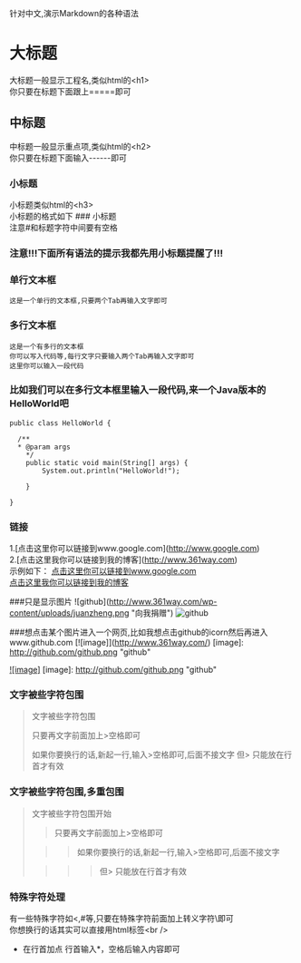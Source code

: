 针对中文,演示Markdown的各种语法
  
大标题
===================================
  大标题一般显示工程名,类似html的\<h1\><br />
  你只要在标题下面跟上=====即可

  
中标题
-----------------------------------
  中标题一般显示重点项,类似html的\<h2\><br />
  你只要在标题下面输入------即可
  
### 小标题
  小标题类似html的\<h3\><br />
  小标题的格式如下 ### 小标题<br />
  注意#和标题字符中间要有空格

### 注意!!!下面所有语法的提示我都先用小标题提醒了!!! 

### 单行文本框
    这是一个单行的文本框,只要两个Tab再输入文字即可
        
### 多行文本框  
    这是一个有多行的文本框
    你可以写入代码等,每行文字只要输入两个Tab再输入文字即可
    这里你可以输入一段代码

### 比如我们可以在多行文本框里输入一段代码,来一个Java版本的HelloWorld吧
    public class HelloWorld {

      /**
      * @param args
	    */
	    public static void main(String[] args) {
		    System.out.println("HelloWorld!");

	    }

    }
### 链接
1.\[点击这里你可以链接到www.google.com\](http://www.google.com)<br />
2.\[点击这里我你可以链接到我的博客\](http://www.361way.com)<br />
示例如下：
[点击这里你可以链接到www.google.com](http://www.google.com)<br />
[点击这里我你可以链接到我的博客](http://www.361way.com)<br />

###只是显示图片
\!\[github\](http://www.361way.com/wp-content/uploads/juanzheng.png "向我捐赠")
![github](http://www.361way.com/wp-content/uploads/juanzheng.png "向我捐赠")

###想点击某个图片进入一个网页,比如我想点击github的icorn然后再进入www.github.com
\[\!\[image\]\](http://www.361way.com/)
\[image\]: http://github.com/github.png "github"

[![image]](http://www.github.com/)
[image]: http://github.com/github.png "github"

### 文字被些字符包围
> 文字被些字符包围
>
> 只要再文字前面加上>空格即可
>
> 如果你要换行的话,新起一行,输入>空格即可,后面不接文字
> 但> 只能放在行首才有效

### 文字被些字符包围,多重包围
> 文字被些字符包围开始
>
> > 只要再文字前面加上>空格即可
>
>  > > 如果你要换行的话,新起一行,输入>空格即可,后面不接文字
>
> > > > 但> 只能放在行首才有效

### 特殊字符处理
有一些特殊字符如<,#等,只要在特殊字符前面加上转义字符\即可<br />
你想换行的话其实可以直接用html标签\<br /\>



* 在行首加点
行首输入*，空格后输入内容即可
    
